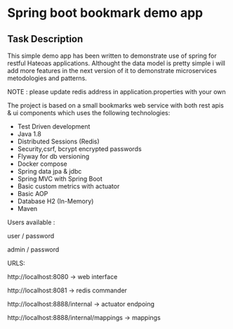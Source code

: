 # Spring boot bookmark demo app

## Task Description
This simple demo app has been written to demonstrate use of spring 
for restful Hateoas applications. Althought the data model is pretty simple 
i will add more features in the next version of it to demonstrate microservices
metodologies and patterns.

NOTE : please update redis address in application.properties with your own

The project is based on a small bookmarks web service with both rest apis & ui components
which uses the following technologies:

* Test Driven development
* Java 1.8
* Distributed Sessions (Redis)
* Security,csrf, bcrypt encrypted passwords 
* Flyway for db versioning
* Docker compose
* Spring data jpa & jdbc 
* Spring MVC with Spring Boot
* Basic custom metrics with actuator
* Basic AOP
* Database H2 (In-Memory)
* Maven

Users available : 

user / password

admin / password

URLS:

http://localhost:8080 -> web interface

http://localhost:8081 -> redis commander 

http://localhost:8888/internal -> actuator endpoing

http://localhost:8888/internal/mappings -> mappings 
